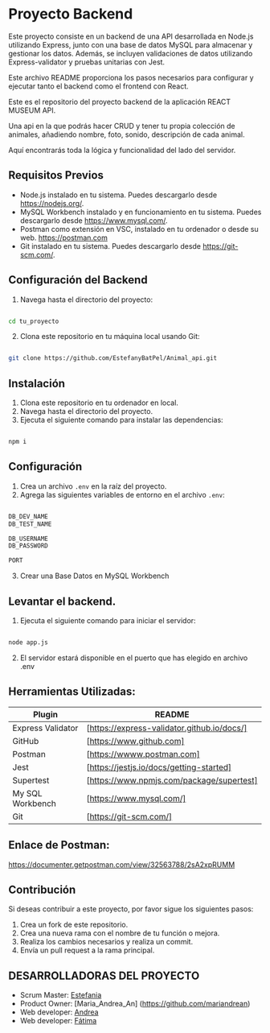 # Proyecto Backend

Este proyecto consiste en un backend de una API desarrollada en Node.js utilizando Express, junto con una base de datos MySQL para almacenar y gestionar los datos. Además, se incluyen validaciones de datos utilizando Express-validator y pruebas unitarias con Jest. 

Este archivo README proporciona los pasos necesarios para configurar y ejecutar tanto el backend como el frontend con React.

Este es el repositorio del proyecto backend de la aplicación REACT MUSEUM API. 

Una api en la que podrás hacer CRUD y tener tu propia colección de animales, añadiendo nombre, foto, sonido, descripción de cada animal.

Aquí encontrarás toda la lógica y funcionalidad del lado del servidor.


## Requisitos Previos

- Node.js instalado en tu sistema. Puedes descargarlo desde https://nodejs.org/.
- MySQL Workbench instalado y en funcionamiento en tu sistema. Puedes descargarlo desde https://www.mysql.com/.
- Postman como extensión en VSC, instalado en tu ordenador o desde su web. https://postman.com
- Git instalado en tu sistema. Puedes descargarlo desde https://git-scm.com/.

## Configuración del Backend


1. Navega hasta el directorio del proyecto:

```sh

cd tu_proyecto

```

2. Clona este repositorio en tu máquina local usando Git:

```sh

git clone https://github.com/EstefanyBatPel/Animal_api.git

```

## Instalación

1. Clona este repositorio en tu ordenador en local.
2. Navega hasta el directorio del proyecto.
3. Ejecuta el siguiente comando para instalar las dependencias:

```sh

npm i

```

## Configuración


1. Crea un archivo `.env` en la raíz del proyecto.
2. Agrega las siguientes variables de entorno en el archivo `.env`:


```sh

DB_DEV_NAME
DB_TEST_NAME

DB_USERNAME
DB_PASSWORD

PORT

```

3. Crear una Base Datos en MySQL Workbench


## Levantar el backend.

1. Ejecuta el siguiente comando para iniciar el servidor:

```sh

node app.js

```

2. El servidor estará disponible en el puerto que has elegido en archivo .env


## Herramientas Utilizadas:


| Plugin | README |
| ------ | ------ |
| Express Validator | [https://express-validator.github.io/docs/] |
| GitHub | [https://www.github.com] |
| Postman | [https://wwww.postman.com] |
| Jest | [https://jestjs.io/docs/getting-started]|
| Supertest | [https://www.npmjs.com/package/supertest]|
| My SQL Workbench | [https://www.mysql.com/]|
| Git | [https://git-scm.com/] |

## Enlace de Postman:

https://documenter.getpostman.com/view/32563788/2sA2xpRUMM

## Contribución

Si deseas contribuir a este proyecto, por favor sigue los siguientes pasos:

1. Crea un fork de este repositorio.
2. Crea una nueva rama con el nombre de tu función o mejora.
3. Realiza los cambios necesarios y realiza un commit.
4. Envía un pull request a la rama principal.


## DESARROLLADORAS DEL PROYECTO
- Scrum Master: [Estefania](https://github.com/EstefanyBatPel)
- Product Owner: [Maria_Andrea_An] (https://github.com/mariandrean)
- Web developer: [Andrea](https://github.com/Andreamartinn17)
- Web developer: [Fátima](https://github.com/pointfs)
